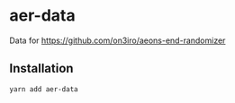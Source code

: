 # aer-data
Data for https://github.com/on3iro/aeons-end-randomizer

## Installation

```bash
yarn add aer-data
```
